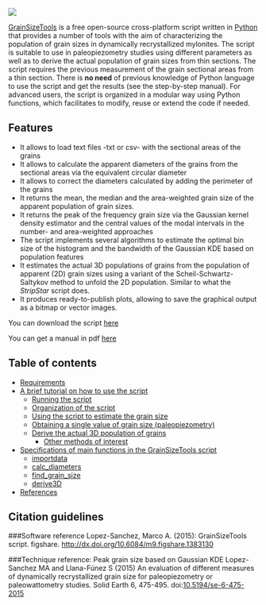 ![](https://github.com/marcoalopez/GrainSizeTools/blob/05837e74bb371c34c5257e869bfd363c069b9c4d/FIGURES/header_fig.png?raw=true)

[GrainSizeTools](https://sourceforge.net/projects/grainsizetools/) is a free open-source cross-platform script written in [Python][1] that provides a number of tools with the aim of characterizing the population of grain sizes in dynamically recrystallized mylonites. The script is suitable to use in paleopiezometry studies using different parameters as well as to derive the actual population of grain sizes from thin sections. The script requires the previous measurement of the grain sectional areas from a thin section. There is **no need** of previous knowledge of Python language to use the script and get the results (see the step-by-step manual). For advanced users, the script is organized in a modular way using Python functions, which facilitates to modify, reuse or extend the code if needed.

Features
-------------

- It allows to load text files -txt or csv- with the sectional areas of the grains
- It allows to calculate the apparent diameters of the grains from the sectional areas via the equivalent circular diameter
- It allows to correct the diameters calculated by adding the perimeter of the grains
- It returns the mean, the median and the area-weighted grain size of the apparent population of grain sizes.
- It returns the peak of the frequency grain size via the Gaussian kernel density estimator and the central values of the modal intervals in the number- and area-weighted approaches
- The script implements several algorithms to estimate the optimal bin size of the histogram and the bandwidth of the Gaussian KDE based on population features
- It estimates the actual 3D populations of grains from the population of apparent (2D) grain sizes using a variant of the Scheil-Schwartz-Saltykov method to unfold the 2D population. Similar to what the *StripStar* script does.
- It produces ready-to-publish plots, allowing to save the graphical output as a bitmap or vector images.

You can download the script [here](http://figshare.com/articles/GrainSizeTools_script/1383130)

You can get a manual in pdf [here](http://figshare.com/articles/GrainSizeTools_script_manual/1371025)

Table of contents
-------------

  * [Requirements](https://github.com/marcoalopez/GrainSizeTools/blob/master/DOCS/Requirements.md)
  * [A brief tutorial on how to use the script](https://github.com/marcoalopez/GrainSizeTools/blob/master/DOCS/brief_tutorial.md)
    * [Running the script](https://github.com/marcoalopez/GrainSizeTools/blob/master/DOCS/brief_tutorial.md#running-the-script)
    * [Organization of the script](https://github.com/marcoalopez/GrainSizeTools/blob/master/DOCS/brief_tutorial.md#organization-of-the-script)
    * [Using the script to estimate the grain size](https://github.com/marcoalopez/GrainSizeTools/blob/master/DOCS/brief_tutorial.md#using-the-script-to-derive-grain-size)
    * [Obtaining a single value of grain size (paleopiezometry)](https://github.com/marcoalopez/GrainSizeTools/blob/master/DOCS/brief_tutorial.md#obtaining-a-single-value-of-grain-size-paleopiezometry-studies)
    * [Derive the actual 3D population of grains](https://github.com/marcoalopez/GrainSizeTools/blob/master/DOCS/brief_tutorial.md#derive-the-actual-3d-population-of-grains)
      * [Other methods of interest](https://github.com/marcoalopez/GrainSizeTools/blob/master/DOCS/brief_tutorial.md#other-methods-of-interest)
  * [Specifications of main functions in the GrainSizeTools script](https://github.com/marcoalopez/GrainSizeTools/blob/master/DOCS/specifications.md)
    * [importdata](https://github.com/marcoalopez/GrainSizeTools/blob/master/DOCS/specifications.md#importdata-filepath)
    * [calc_diameters](https://github.com/marcoalopez/GrainSizeTools/blob/master/DOCS/specifications.md#calc_diameters-areas-addperimeter--0)
    * [find_grain_size](https://github.com/marcoalopez/GrainSizeTools/blob/master/DOCS/specifications.md#find_grain_size-areas-diameters-binsize--fd)
    * [derive3D](https://github.com/marcoalopez/GrainSizeTools/blob/master/DOCS/specifications.md#derive3d-diameters-numbins10)
  * [References](https://github.com/marcoalopez/GrainSizeTools/blob/master/DOCS/references.md)
  
Citation guidelines
-------------

###Software reference
Lopez-Sanchez, Marco A. (2015): GrainSizeTools script. figshare. http://dx.doi.org/10.6084/m9.figshare.1383130

###Technique reference: Peak grain size based on Gaussian KDE
Lopez-Sanchez MA and Llana-Fúnez S (2015) An evaluation of different measures of dynamically recrystallized grain size for paleopiezometry or paleowattometry studies. Solid Earth 6, 475-495. doi:[10.5194/se-6-475-2015](http://dx.doi.org/10.5194/se-6-475-2015)




 [1]: https://www.python.org/
